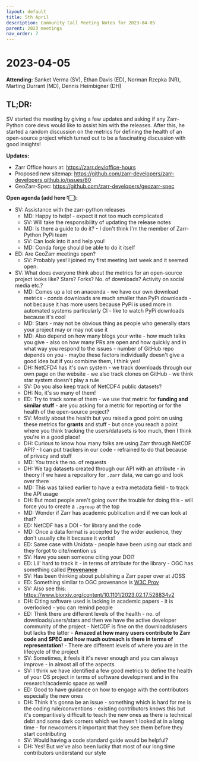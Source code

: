 ```yaml
---
layout: default
title: 5th April
description: Community Call Meeting Notes for 2023-04-05
parent: 2023 meetings
nav_order: 7
---
```


# 2023-04-05

**Attending:** Sanket Verma (SV), Ethan Davis (ED), Norman Rzepka (NR), Marting Durrant (MD), Dennis Heimbigner (DH)

## TL;DR:

SV started the meeting by giving a few updates and asking if any Zarr-Python core devs would like to assist him with the releases. After this, he started a random discussion on the metrics for defining the health of an open-source project which turned out to be a fascinating discussion with good insights!

**Updates:**

- Zarr Office hours at: <https://zarr.dev/office-hours>
- Proposed new sitemap: <https://github.com/zarr-developers/zarr-developers.github.io/issues/80>
- GeoZarr-Spec: <https://github.com/zarr-developers/geozarr-spec>

**Open agenda (add here 👇🏻):**

- SV: Assistance with the zarr-python releases
    - MD: Happy to help! - expect it not too much complicated
    - SV: Will take the responsibility of updating the release notes
    - MD: Is there a guide to do it? - I don't think I'm the member of Zarr-Python PyPi team
    - SV: Can look into it and help you!
    - MD: Conda forge should be able to do it itself
- ED: Are GeoZarr meetings open?
    - SV: Probably yes! I joined my first meeting last week and it seemed open.
- SV: What does everyone think about the metrics for an open-source project looks like? Stars? Forks? No. of downloads? Activity on social media etc.?
    - MD: Comes up a lot on anaconda - we have our own download metrics - conda downloads are much smaller than PyPi downloads - not because it has more users because PyPi is used more in automated systems particularly CI - like to watch PyPi downloads because it's cool
    - MD: Stars - may not be obvious thing as people who generally stars your project may or may not use it
    - MD: Also depend on how many blogs your write - how much talks you give - also on how many PRs are open and how quickly and in what way you respond to the issues - number of GitHub repo depends on you - maybe these factors individually doesn't give a good idea but if you combime them, I think yes!
    - DH: NetCFD4 has it's own system - we track downloads through our own page on the website - we also track clones on GitHub - we think star system doesn't play a rule
    - SV: Do you also keep track of NetCDF4 public datasets?
    - DH: No, it's so many of them!
    - ED: Try to track some of them - we use that metric for **funding and similar stuff** - are you asking for a metric for reporting or for the health of the open-source project?
    - SV: Mostly about the health but you raised a good point on using these metrics for **grants** and stuff - but once you reach a point where you think tracking the users/datasets is too much, then I think you're in a good place!
    - DH: Curious to know how many folks are using Zarr through NetCDF API? - I can put trackers in our code - refrained to do that because of privacy and stuff
    - MD: You track the no. of requests
    - DH: We tag datasets created through our API with an attribute - in theory if we have a repository for `.zarr` data, we can go and look over there
    - MD: This was talked earlier to have a extra metadata field - to track the API usage
    - DH: But most people aren't going over the trouble for doing this - will force you to create a `.zgroup` at the top
    - MD: Wonder if Zarr has academic publication and if we can look at that?
    - ED: NetCDF has a DOI - for library and the code
    - MD: Once a data format is accepted by the wider audience, they don't usually cite it because it works!
    - ED: Same case with Unidata - people have been using our stack and they forgot to cite/mention us
    - SV: Have you seen someone citing your DOI?
    - ED: Lil' hard to track it - in terms of attribute for the library - OGC has something called **[Provenance](https://portal.ogc.org/files/?artifact_id=58967)**
    - SV: Has been thinking about publishing a Zarr paper over at JOSS
    - ED: Something similar to OGC provenance is [W3C Prov](https://www.w3.org/TR/prov-overview/)
    - SV: Also see this: <https://www.biorxiv.org/content/10.1101/2023.02.17.528834v2>
    - DH: Citing software used is lacking in academic papers - it is overlooked - you can remind people
    - ED: Think there are different levels of the health - no. of downloads/users/stars and then we have the active developer community of the project - NetCDF is fine on the downloads/users but lacks the latter - **Amazed at how many users contribute to Zarr code and SPEC and how much outreach is there in terms of representation!** - There are different levels of where you are in the lifecycle of the project
    - SV: Sometimes, it feels it it's never enough and you can always improve - in almost all of the aspects
    - SV: I think we have identified a few good metrics to define the health of your OS project in terms of software development and in the research/academic space as well!
    - ED: Good to have guidance on how to engage with the contributors especially the new ones
    - DH: Think it's gonna be an issue - something which is hard for me is the coding rule/conventions - existing contributors knows this but it's comparitively difficult to teach the new ones as there is technical debt and some dark corners which we haven't looked at in a long time - for newcomers it important that they see them before they start contributing
    - SV: Would having a code standard guide would be helpful?
    - DH: Yes! But we've also been lucky that most of our long time contributors understand our style
